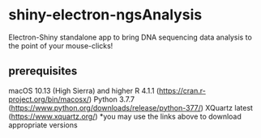 # shiny-electron-ngsAnalysis
Electron-Shiny standalone app to bring DNA sequencing data analysis to the point of your mouse-clicks!
## prerequisites
macOS 10.13 (High Sierra) and higher
R 4.1.1 (https://cran.r-project.org/bin/macosx/)
Python 3.7.7 (https://www.python.org/downloads/release/python-377/)
XQuartz latest (https://www.xquartz.org/)
*you may use the links above to download appropriate versions 
